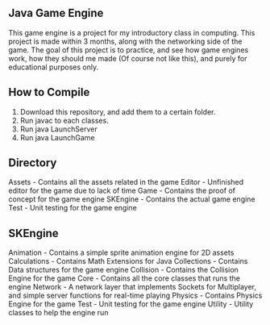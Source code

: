 Java Game Engine
-----------------------

This game engine is a project for my introductory class in computing. This project is made within 3 months, along with the networking side of the game. The goal of this project is to practice, and see how game engines work, how they should me made (Of course not like this), and purely for educational purposes only.

How to Compile
----------------------

1. Download this repository, and add them to a certain folder.
2. Run javac to each classes.
3. Run java LaunchServer
4. Run java LaunchGame

Directory
----------------------

Assets - Contains all the assets related in the game
Editor - Unfinished editor for the game due to lack of time
Game - Contains the proof of concept for the game engine
SKEngine - Contains the actual game engine
Test - Unit testing for the game engine

SKEngine
-----------------------

Animation - Contains a simple sprite animation engine for 2D assets
Calculations - Contains Math Extensions for Java
Collections - Contains Data structures for the game engine
Collision - Contains the Collision Engine for the game
Core - Contains all the core classes that runs the engine
Network - A network layer that implements Sockets for Multiplayer, and simple server functions for real-time playing
Physics - Contains Physics Engine for the game
Test - Unit testing for the game engine
Utility - Utility classes to help the engine run

